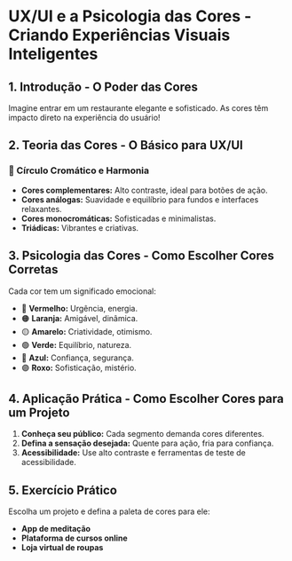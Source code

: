 # UX/UI e a Psicologia das Cores - Criando Experiências Visuais Inteligentes

## 1. Introdução - O Poder das Cores
Imagine entrar em um restaurante elegante e sofisticado. As cores têm impacto direto na experiência do usuário!

## 2. Teoria das Cores - O Básico para UX/UI
### 🎨 Círculo Cromático e Harmonia
- **Cores complementares:** Alto contraste, ideal para botões de ação.
- **Cores análogas:** Suavidade e equilíbrio para fundos e interfaces relaxantes.
- **Cores monocromáticas:** Sofisticadas e minimalistas.
- **Triádicas:** Vibrantes e criativas.

## 3. Psicologia das Cores - Como Escolher Cores Corretas
Cada cor tem um significado emocional:
- 🔴 **Vermelho:** Urgência, energia.
- 🟠 **Laranja:** Amigável, dinâmica.
- 🟡 **Amarelo:** Criatividade, otimismo.
- 🟢 **Verde:** Equilíbrio, natureza.
- 🔵 **Azul:** Confiança, segurança.
- 🟣 **Roxo:** Sofisticação, mistério.

## 4. Aplicação Prática - Como Escolher Cores para um Projeto
1. **Conheça seu público:** Cada segmento demanda cores diferentes.
2. **Defina a sensação desejada:** Quente para ação, fria para confiança.
3. **Acessibilidade:** Use alto contraste e ferramentas de teste de acessibilidade.

## 5. Exercício Prático
Escolha um projeto e defina a paleta de cores para ele:
- **App de meditação**
- **Plataforma de cursos online**
- **Loja virtual de roupas**
